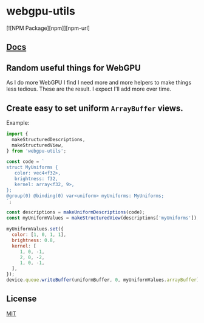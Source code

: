 # webgpu-utils

[![NPM Package][npm]][npm-url]

## [Docs](docs)

## Random useful things for WebGPU

As I do more WebGPU I find I need more and more helpers to make things
less tedious. These are the result. I expect I'll add more over time.

## Create easy to set uniform `ArrayBuffer` views.

Example:

```js
import {
  makeStructuredDescriptions,
  makeStructuredView,
} from 'webgpu-utils';

const code = `
struct MyUniforms {
   color: vec4<f32>,
   brightness: f32,
   kernel: array<f32, 9>,
};
@group(0) @binding(0) var<uniform> myUniforms: MyUniforms;
`;

const descriptions = makeUniformDescriptions(code);
const myUniformValues = makeStructuredView(descriptions['myUniforms']);

myUniformValues.set({
  color: [1, 0, 1, 1],
  brightness: 0.8,
  kernel: [
     1, 0, -1,
     2, 0, -2,
     1, 0, -1,
  ],
});
device.queue.writeBuffer(uniformBuffer, 0, myUniformValues.arrayBuffer);
```

## License

[MIT](LICENSE.md)

